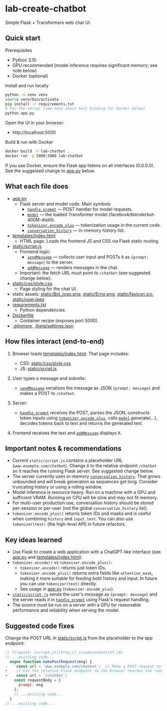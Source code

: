 # lab-create-chatbot

Simple Flask + Transformers web chat UI.

## Quick start

Prerequisites
- Python 3.10
- GPU recommended (model inference requires significant memory; see note below)
- Docker (optional)

Install and run locally
```sh
python -m venv venv
source venv/bin/activate
pip install -r requirements.txt
# Run the server (see note about host binding for Docker below)
python app.py
```

Open the UI in your browser:
- http://localhost:5000

Build & run with Docker
```sh
docker build -t lab-chatbot .
docker run -p 5000:5000 lab-chatbot
```

If you use Docker, ensure the Flask app listens on all interfaces (0.0.0.0). See the suggested change to [app.py](app.py) below.

## What each file does

- [app.py](app.py)  
  - Flask server and model code. Main symbols:
    - [`handle_prompt`](app.py) — POST handler for model requests.
    - [`model`](app.py) — the loaded Transformer model (facebook/blenderbot-400M-distill).
    - [`tokenizer.encode_plus`](app.py) — tokenization usage in the current code.
    - [`conversation_history`](app.py) — in-memory history list.
- [templates/index.html](templates/index.html)  
  - HTML page. Loads the frontend JS and CSS via Flask static routing.
- [static/script.js](static/script.js)  
  - Frontend logic:
    - [`sendMessage`](static/script.js) — collects user input and POSTs it as `{prompt: message}` to the server.
    - [`addMessage`](static/script.js) — renders messages in the chat.
  - Important: the fetch URL must point to `/chatbot` (see suggested change below).
- [static/css/style.css](static/css/style.css)  
  - Page styling for the chat UI.
- static assets: [static/Bot_logo.png](static/Bot_logo.png), [static/Error.png](static/Error.png), [static/favicon.ico](static/favicon.ico), [static/user.jpeg](static/user.jpeg)
- [requirements.txt](requirements.txt)  
  - Python dependencies.
- [Dockerfile](Dockerfile)  
  - Container recipe (exposes port 5000).
- [.gitignore](.gitignore), [.theia/settings.json](.theia/settings.json)

## How files interact (end-to-end)

1. Browser loads [templates/index.html](templates/index.html). That page includes:
   - CSS: [static/css/style.css](static/css/style.css)
   - JS: [static/script.js](static/script.js)

2. User types a message and submits:
   - [`sendMessage`](static/script.js) serializes the message as JSON `{prompt: message}` and makes a POST to `/chatbot`.

3. Server:
   - [`handle_prompt`](app.py) receives the POST, parses the JSON, constructs token inputs using [`tokenizer.encode_plus`](app.py), calls [`model`](app.py).generate(...), decodes tokens back to text and returns the generated text.

4. Frontend receives the text and [`addMessage`](static/script.js) displays it.

## Important notes & recommendations

- Current `static/script.js` contains a placeholder URL (`www.example.com/chatbot`). Change it to the relative endpoint `/chatbot` so it reaches the running Flask server. See suggested change below.
- The server currently uses in-memory [`conversation_history`](app.py). That grows unbounded and will break generation as sequences get long. Consider truncating history or using a rolling window.
- Model inference is resource heavy. Run on a machine with a GPU and sufficient VRAM. Running on CPU will be slow and may not fit memory.
- For multi-user production use, conversation history should be stored per-session or per-user (not the global `conversation_history` list).
- `tokenizer.encode_plus()` returns token IDs and masks and is useful when combining `history` and `input_text`. You can also use `tokenizer(text)` (the high-level API) in future refactors.

## Key ideas learned

- Use Flask to create a web application with a ChatGPT-like interface (see [app.py](app.py) and [templates/index.html](templates/index.html)).
- `tokenizer.encode()` vs `tokenizer.encode_plus()`:
  - `tokenizer.encode()` returns just token IDs.
  - `tokenizer.encode_plus()` returns extra fields like `attention_mask`, making it more suitable for feeding both history and input. In future you can use `tokenizer(text)` directly.
  - See usage in [app.py](app.py) (`tokenizer.encode_plus`).
- [`static/script.js`](static/script.js) sends the user's message as `{prompt: message}` and the server reads it in [`handle_prompt`](app.py) using Flask's request handling.
- The source must be run on a server with a GPU for reasonable performance and reliability when serving the model.

## Suggested code fixes

Change the POST URL in [static/script.js](static/script.js) from the placeholder to the app endpoint:
````js
// filepath: [script.js](http://_vscodecontentref_/0)
// ...existing code...
  async function makePostRequest(msg) {
-    const url = 'www.example.com/chatbot';  // Make a POST request to this url, which is to be replaced with the actual url of the model server
+    // Use the relative Flask endpoint so the browser reaches the running Flask app
+    const url = '/chatbot';
    const requestBody = {
      prompt: msg
    };
    // ...existing code...
  }
// ...existing code...
````
